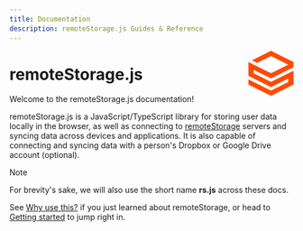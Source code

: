 ```yaml
---
title: Documentation
description: remoteStorage.js Guides & Reference
---
```


<img src="./images/logo.svg" width="80" height="80" style="width: 80px; height: 80px; float: right" />

# remoteStorage.js

Welcome to the remoteStorage.js documentation!

remoteStorage.js is a JavaScript/TypeScript library for storing user data
locally in the browser, as well as connecting to [remoteStorage](/) servers and
syncing data across devices and applications. It is also capable of connecting
and syncing data with a person\'s Dropbox or Google Drive account (optional).

> [!NOTE]
> For brevity\'s sake, we will also use the short name **rs.js** across these docs.

See [Why use this?](why) if you just learned about remoteStorage, or head to
[Getting started](getting-started/) to jump right in.
